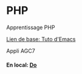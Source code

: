 # PHP
Apprentissage PHP

[Lien de base: Tuto d'Emacs](https://apprendre-php.com/tutoriels.html)

Appli AGC7

#### En local: [Do](http://do)
